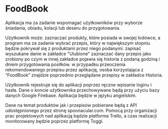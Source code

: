 # FoodBook
Aplikacja ma za zadanie wspomagać użytkowników przy wyborze śniadania, obiadu, kolacji lub deseru do przygotowania.

Użytkownik może: zaznaczać produkty, które posiada w swojej lodówce, a program ma za zadanie wybrać przepis, który w największym stopniu będzie pokrywał się z produktami przez niego podanymi. zapisać wyszukane danie w zakładce "Ulubione" zaznaczać dany przepis jako zrobiony po czym w innej zakładce pojawia się historia z podaną godziną i dniem przygotowania posiłków. w przypadku przeoczenia rekomendowanego przepisu przez aplikację, osoba korzystająca z “FoodBook” znajdzie poprzednio przeglądane przepisy w zakładce Historia.

Użytkownik rejestruje się do aplikacji poprzez ręczne wpisanie loginu i hasła. Dane o koncie użytkownika przechowywane będą przy użyciu bazy danych Google Firebase. Aplikacja będzie w języku angielskim.

Dane na temat produktów jak i przepisów pobierane będą z API udostępnionego przez stronę spoonacular.com. Pomocą przy organizacji prac projektowych nad aplikacją będzie platforma Trello, a czas realizacji monitorowany będzie poprzez platformę Toggl.
